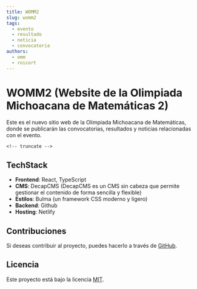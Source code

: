 ```yaml
---
title: WOMM2
slug: womm2
tags:
  - evento
  - resultado
  - noticia
  - convocatoria
authors:
  - omm
  - roicort
---
```


# WOMM2 (Website de la Olimpiada Michoacana de Matemáticas 2)

Este es el nuevo sitio web de la Olimpiada Michoacana de Matemáticas, donde se publicarán las convocatorias, resultados y noticias relacionadas con el evento.

`<!-- truncate -->`

## TechStack

- **Frontend**: React, TypeScript
- **CMS**: DecapCMS (DecapCMS es un CMS sin cabeza que permite gestionar el contenido de forma sencilla y flexible)
- **Estilos**: Bulma (un framework CSS moderno y ligero)
- **Backend**: Github
- **Hosting**: Netlify

## Contribuciones

Si deseas contribuir al proyecto, puedes hacerlo a través de [GitHub](https://github.com/OlimpiadaMichoacanaMatematicas/WOMM2).

## Licencia

Este proyecto está bajo la licencia [MIT](https://opensource.org/licenses/MIT).